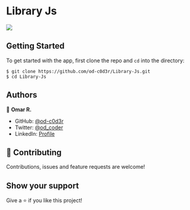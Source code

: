 # Library Js

![](https://img.shields.io/badge/Microverse-blueviolet)


## Getting Started


To get started with the app, first clone the repo and `cd` into the directory:

```
$ git clone https://github.com/od-c0d3r/Library-Js.git
$ cd Library-Js
```

## Authors

👤 **Omar R.**

- GitHub: [@od-c0d3r](https://github.com/od-c0d3r)
- Twitter: [@od_coder](https://twitter.com/od_coder)
- LinkedIn: [Profile](https://linkedin.com/in/omarrashad)

## 🤝 Contributing

Contributions, issues and feature requests are welcome!

## Show your support

Give a ⭐️ if you like this project!

